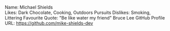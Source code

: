 Name: Michael Shields   
Likes: Dark Chocolate, Cooking, Outdoors Pursuits
Dislikes: Smoking, Littering
Favourite Quote: "Be like water my friend" Bruce Lee
GitHub Profile URL: https://github.com/mike-shields-dev
